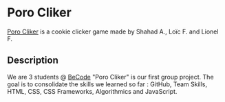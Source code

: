 # Poro Cliker

[Poro Cliker](https://onllsan.github.io/cookie-clicker) is a cookie clicker game made by Shahad A., Loïc F. and Lionel F.

## Description

We are 3 students @ [BeCode](https://becode.org/)
"Poro Cliker" is our first group project. The goal is to consolidate the skills we learned so far : GitHub, Team Skills, HTML, CSS, CSS Frameworks, Algorithmics and JavaScript.
